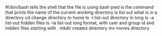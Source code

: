 #!/bin/bash tells the shell that the file is using bash 
pwd is the command that prints the name of the current working directory
ls list out what is in a directory
cd change directory to home
ls -l list-out directory in long
ls -a list-out hidden files
ls -la list-out long format, with user and group id and hidden files starting with .
mkdir creates directory
mv moves directory
